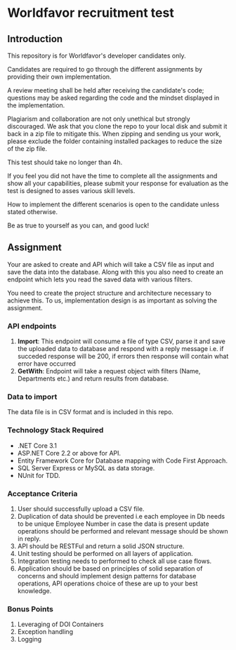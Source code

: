 # Worldfavor recruitment test

## Introduction
This repository is for Worldfavor's developer candidates only.

Candidates are required to go through the different assignments by providing their own implementation. 

A review meeting shall be held after receiving the candidate's code; questions may be asked regarding the code and the mindset displayed in the implementation.

Plagiarism and collaboration are not only unethical but strongly discouraged. We ask that you clone the repo to your local disk and submit it back in a zip file to mitigate this. When zipping and sending us your work, please exclude the folder containing installed packages to reduce the size of the zip file.

This test should take no longer than 4h.

If you feel you did not have the time to complete all the assignments and show all your capabilities, please submit your response for evaluation as the test is designed to asses various skill levels.

How to implement the different scenarios is open to the candidate unless stated otherwise.

Be as true to yourself as you can, and good luck!

## Assignment
Your are asked to create and API which will take a CSV file as input and save the data into the database. Along with this you also need to create an endpoint which lets you read the saved data with various filters. 

You need to create the project structure and architecture necessary to achieve this. To us, implementation design is as important as solving the assignment.

### API endpoints
1)	__Import__: This endpoint will consume a file of type CSV, parse it and save the uploaded data to database and respond with a reply message i.e. if succeded response will be 200, if errors then response will contain what error 
have occurred
2)	__GetWith__: Endpoint will take a request object with filters (Name, Departments etc.) and return results from database.

### Data to import
The data file is in CSV format and is included in this repo.
   
### Technology Stack Required
- .NET Core 3.1
- ASP.NET Core 2.2 or above for API.
- Entity Framework Core for Database mapping with Code First Approach.
- SQL Server Express or MySQL as data storage.
- NUnit for TDD.

### Acceptance Criteria
1)	User should successfully upload a CSV file.
2)	Duplication of data should be prevented i.e each employee in Db needs to be unique Employee Number in case the data is present update operations should be performed and relevant message should be shown in reply.
3)	API should be RESTFul and return a solid JSON structure.
4)	Unit testing should be performed on all layers of application.
5)	Integration testing needs to performed to check all use case flows.
6)	Application should be based on principles of solid separation of concerns and should implement design patterns for database operations, API operations choice of these are up to your best knowledge.

### Bonus Points
1)	Leveraging of DOI Containers
2)	Exception handling
3)	Logging
